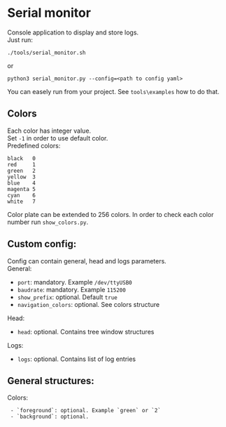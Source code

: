 # Serial monitor
Console application to display and store logs.\
Just run:
```
./tools/serial_monitor.sh
```
or
```
python3 serial_monitor.py --config=<path to config yaml>
```
You can easely run from your project. See `tools\examples` how to do that.

## Colors
Each color has integer value.\
Set `-1` in order to use default color.\
Predefined colors:
```
black   0
red     1
green   2
yellow  3
blue    4
magenta 5
cyan    6
white   7
```
Color plate can be extended to 256 colors. In order to check each color number run `show_colors.py`.

## Custom config:
Config can contain general, head and logs parameters.\
General:
 - `port`: mandatory. Example `/dev/ttyUSB0`
 - `baudrate`: mandatory. Example `115200`
 - `show_prefix`: optional. Default `true`
 - `navigation_colors`: optional. See colors structure

Head:
 - `head`: optional. Contains tree window structures

 Logs:
 - `logs`: optional. Contains list of log entries

## General structures:
Colors:
```
 - `foreground`: optional. Example `green` or `2`
 - `background`: optional.
```